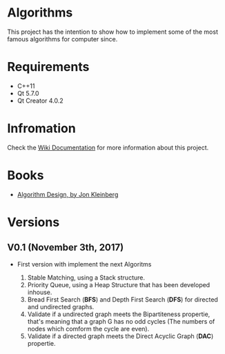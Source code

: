 
Algorithms
==========

This project has the intention to show how to implement some of the most famous algorithms for computer since.

# Requirements

+ C++11
+ Qt 5.7.0
+ Qt Creator 4.0.2

# Infromation

Check the [Wiki Documentation](https://github.com/jorgemedra/Algorithms/wiki) for more information about this project.

# Books

+ [Algorithm Design,  by Jon Kleinberg](https://github.com/jorgemedra/Documentation/blob/master/Algorithm%20Design%20by%20Jon%20Kleinberg%2C%20Eva%20Tardos.pdf)


# Versions

## V0.1 (November 3th, 2017)

- First version with implement the next Algoritms

    1. Stable Matching, using a Stack structure.
    2. Priority Queue, using a Heap Structure that has been developed inhouse.
    3. Bread First Search (**BFS**) and Depth First Search (**DFS**) for directed and undirected graphs.
    4. Validate if a undirected graph meets the Bipartiteness propertie, that's meaning that a graph G has no
    odd cycles (The numbers of nodes which comform the cycle are even).
    5. Validate if a directed graph meets the Direct Acyclic Graph (**DAC**) propertie.

